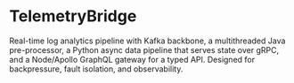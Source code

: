 # TelemetryBridge
Real-time log analytics pipeline with Kafka backbone, a multithreaded Java pre-processor, a Python async data pipeline that serves state over gRPC, and a Node/Apollo GraphQL gateway for a typed API. Designed for backpressure, fault isolation, and observability.
